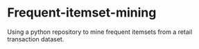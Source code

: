# Frequent-itemset-mining

Using a python repository to mine frequent itemsets from a retail transaction dataset.
